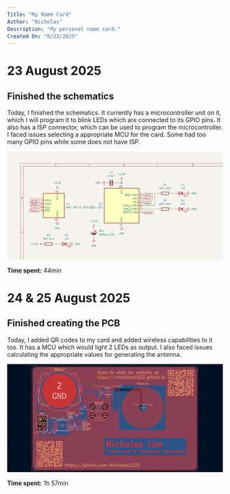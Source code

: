 ```yaml
---
Title: "My Name Card"
Author: "Nicholas"
Description: "My personal name card."
Created On: "8/23/2025"
---
```


# 23 August 2025
## Finished the schematics

Today, I finished the schematics. It currently has a microcontroller unit on it, which I will program it to blink LEDs which are connected to its GPIO pins. It also has a ISP connector, which can be used to program the microcontroller. I faced issues selecting a appropriate MCU for the card. Some had too many GPIO pins while some does not have ISP.

![Schematic](Images/august_23.png)

**Time spent:** 44min

# 24 & 25 August 2025
## Finished creating the PCB

Today, I added QR codes to my card and added wireless capabilities to it too. It has a MCU which would light 2 LEDs as output. I also faced issues calculating the appropriate values for generating the antenna.

![PCB](Images/august_25.png)

**Time spent:** 1h 57min